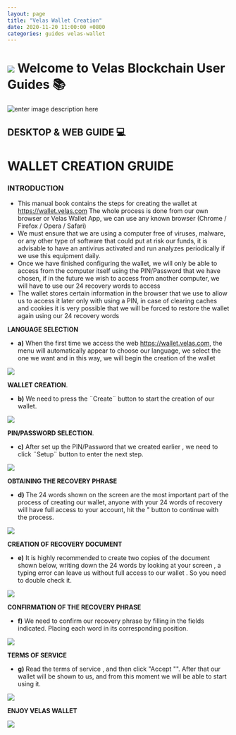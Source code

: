 ```yaml
---
layout: page
title: "Velas Wallet Creation"
date: 2020-11-20 11:00:00 +0800
categories: guides velas-wallet
---
```



# ![](https://github.com/dexempower/https-dexempower.github.io-velas/blob/main/assets/logos/Logo1xxxhdpi.png?raw=true)  Welcome to Velas Blockchain User Guides :books:

![enter image description here](https://github.com/dexempower/https-dexempower.github.io-velas/blob/main/assets/logos/Logo%20Lettersxxxhdpi.png?raw=true)

## DESKTOP & WEB GUIDE :computer:

# WALLET CREATION GRUIDE

### INTRODUCTION

-  This manual book contains the steps for creating the wallet at
https://wallet.velas.com
The whole process is done from our own browser or Velas Wallet App, we
can use any known browser (Chrome / Firefox / Opera / Safari)
-  We must ensure that we are using a computer free of viruses, malware, or
any other type of software that could put at risk our funds, it is advisable to
have an antivirus activated and run analyzes periodically if we use this
equipment daily.
-  Once we have finished configuring the wallet, we will only be able to access
from the computer itself using the PIN/Password that we have chosen, if in the
future we wish to access from another computer, we will have to use our 24
recovery words to access
-  The wallet stores certain information in the browser that we use to allow us
to access it later only with using a PIN, in case of clearing caches and cookies
it is very possible that we will be forced to restore the wallet again using our
24 recovery words


  
**LANGUAGE SELECTION**
 - **a)** When the first time we access the web https://wallet.velas.com, the menu
will automatically appear to choose our language, we select the one we want
and in this way, we will begin the creation of the wallet
 
![](https://github.com/dexempower/dexempower.github.io-velas/blob/main/assets/creation/Language.png?raw=true)

    
**WALLET CREATION**.
    
 - **b)** We need to press the ¨Create¨ button to start the creation of our wallet.

![](https://github.com/dexempower/dexempower.github.io-velas/blob/main/assets/creation/Create.png?raw=true)

**PIN/PASSWORD SELECTION**.

 - **c)** After set up the PIN/Password that we created earlier , we need to click
¨Setup¨ button to enter the next step.

![](https://github.com/dexempower/dexempower.github.io-velas/blob/main/assets/creation/PinSetup.png?raw=true)

**OBTAINING THE RECOVERY PHRASE**

-  **d)** The 24 words shown on the screen are the most important part of the
process of creating our wallet, anyone with your 24 words of recovery will
have full access to your account, hit the " button to continue with the
process.

![](https://github.com/dexempower/dexempower.github.io-velas/blob/main/assets/creation/24seed.png?raw=true)

**CREATION OF RECOVERY DOCUMENT**

 - **e)** It is highly recommended to create two copies of the document shown
below, writing down the 24 words by looking at your screen , a typing error can
leave us without full access to our wallet . So you need to double check it.

![](https://github.com/dexempower/dexempower.github.io-velas/blob/main/assets/creation/Recovery.png?raw=true)


**CONFIRMATION OF THE RECOVERY PHRASE**

 - **f)** We need to confirm our recovery phrase by filling in the fields indicated.
Placing each word in its corresponding position.

![](https://github.com/dexempower/dexempower.github.io-velas/blob/main/assets/creation/SeedConfirmation.png?raw=true)

**TERMS OF SERVICE**

 - **g)** Read the terms of service , and then click "Accept "". After that our wallet
will be shown to us, and from this moment we will be able to start using it.
 
![](https://github.com/dexempower/dexempower.github.io-velas/blob/main/assets/creation/Terms.png?raw=true)

**ENJOY VELAS WALLET**

![](https://github.com/dexempower/dexempower.github.io-velas/blob/main/assets/creation/WalletKeys.png?raw=true)


